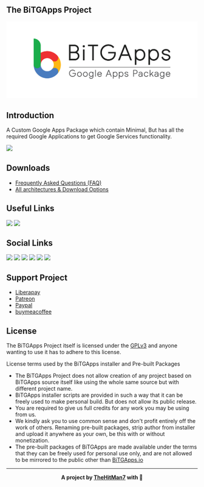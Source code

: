 ## The BiTGApps Project

![](banner.png)

## Introduction

A Custom Google Apps Package which contain Minimal, But has all the required Google Applications to get Google Services functionality.

<a href="https://BiTGApps.io/docs/Features.html"><img src="https://img.shields.io/badge/-Features%20Offered%20by%20BiTGApps%20Project-9EB23B?style=for-the-badge" /></a>

## Downloads

* [Frequently Asked Questions (FAQ)](https://BiTGApps.io/faq.html)
* [All architectures & Download Options](https://BiTGApps.io)

## Useful Links

<a href="https://BiTGApps.io"><img src="https://img.shields.io/badge/-Instructions-EF5B0C?style=for-the-badge&logo=github" /></a>
<a href="https://t.me/bitgapps_official"><img src="https://img.shields.io/badge/-Support%20Chat-1363DF?style=for-the-badge&logo=telegram" /></a>

## Social Links

<a href="https://forum.xda-developers.com/t/custom-gapps-bitgapps-for-android.4012165"><img src="https://www.svgrepo.com/show/331651/xda-developers.svg" width="45px" /></a>
<a href="https://t.me/bitgapps_downloads_official"><img src="https://www.vectorlogo.zone/logos/telegram/telegram-icon.svg" width="45px" /></a>
<a href="https://discord.gg/2p4QEmAtaE"><img src="https://www.vectorlogo.zone/logos/discordapp/discordapp-icon.svg" width="45px" /></a>
<a href="https://www.reddit.com/r/BiTGApps"><img src="https://www.vectorlogo.zone/logos/reddit/reddit-icon.svg" width="45px" /></a>
<a href="https://matrix.to/#/#bitgapps:matrix.org"><img src="https://www.vectorlogo.zone/logos/matrix/matrix-icon.svg" width="45px" /></a>
<a href="https://bio.link/TheHitMan7"><img src="https://cdn.jsdelivr.net/gh/BiTGApps/BiTGApps.io@master/images/biolink.png" width="45px" /></a>

## Support Project

* [Liberapay](https://liberapay.com/TheHitMan7)
* [Patreon](https://patreon.com/TheHitMan7)
* [Paypal](https://www.paypal.me/kartikverma443)
* [buymeacoffee](https://www.buymeacoffee.com/TheHitMan7)

## License

The BiTGApps Project itself is licensed under the [GPLv3](https://www.gnu.org/licenses/gpl-3.0.txt) and anyone wanting to use it has to adhere to this license.

License terms used by the BiTGApps installer and Pre-built Packages

   * The BiTGApps Project does not allow creation of any project based on BiTGApps source itself like using the whole same source but with different project name.
   * BiTGApps installer scripts are provided in such a way that it can be freely used to make personal build. But does not allow its public release.
   * You are required to give us full credits for any work you may be using from us.
   * We kindly ask you to use common sense and don't profit entirely off the work of others. Renaming pre-built packages, strip author from installer and upload it anywhere as your own, be this with or without monetization.
   * The pre-built packages of BiTGApps are made available under the terms that they can be freely used for personal use only, and are not allowed to be mirrored to the public other than [BiTGApps.io](https://BiTGApps.io)

***

<div align="center">
  <b>A project by <a href="https://thehitman7.github.io">TheHitMan7</a> with <span>&#128150;</span></b>
</div>
